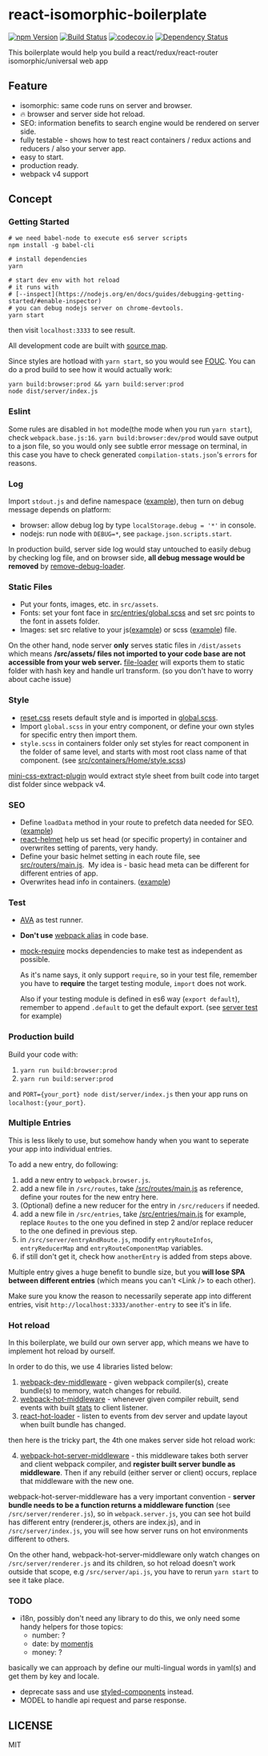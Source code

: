 # react-isomorphic-boilerplate
[![npm Version](https://img.shields.io/npm/v/react-isomorphic-boilerplate.svg?style=flat-square)](https://www.npmjs.org/package/react-isomorphic-boilerplate)
[![Build Status](https://img.shields.io/travis/ddhp/react-isomorphic-boilerplate/master.svg?style=flat-square)](https://travis-ci.org/ddhp/react-isomorphic-boilerplate)
[![codecov.io](https://codecov.io/github/ddhp/react-isomorphic-boilerplate/coverage.svg?branch=master)](https://codecov.io/github/ddhp/react-isomorphic-boilerplate?branch=master)
[![Dependency Status](https://dependencyci.com/github/ddhp/react-isomorphic-boilerplate/badge)](https://dependencyci.com/github/ddhp/react-isomorphic-boilerplate)


This boilerplate would help you build a react/redux/react-router isomorphic/universal web app

## Feature
- isomorphic: same code runs on server and browser.
- 🔥 browser and server side hot reload.
- SEO: information benefits to search engine would be rendered on server side.
- fully testable - shows how to test react containers / redux actions and reducers / also your server app.
- easy to start.
- production ready.
- webpack v4 support

## Concept
### Getting Started
```
# we need babel-node to execute es6 server scripts
npm install -g babel-cli

# install dependencies
yarn

# start dev env with hot reload
# it runs with
# [--inspect](https://nodejs.org/en/docs/guides/debugging-getting-started/#enable-inspector)
# you can debug nodejs server on chrome-devtools.
yarn start
```

then visit `localhost:3333` to see result.

All development code are built with [source map](http://blog.teamtreehouse.com/introduction-source-maps).

Since styles are hotload with `yarn start`, so you would see [FOUC](https://en.wikipedia.org/wiki/Flash_of_unstyled_content). 
You can do a prod build to see how it would actually work:
```
yarn build:browser:prod && yarn build:server:prod
node dist/server/index.js
```

### Eslint
Some rules are disabled in `hot` mode(the mode when you run `yarn start`),
check `webpack.base.js:16`.
`yarn build:browser:dev/prod` would save output to a json file, so you would only see subtle error message on terminal,
in this case you have to check generated `compilation-stats.json`'s `errors` for reasons.

### Log
Import `stdout.js` and define namespace ([example](https://github.com/ddhp/react-isomorphic-boilerplate/blob/master/src/server/pages.js)), then turn on debug message depends on platform:
- browser: allow debug log by type `localStorage.debug = '*'` in console.
- nodejs: run node with `DEBUG=*`, see `package.json.scripts.start`.

In production build, server side log would stay untouched to easily debug by checking log file,
and on browser side, **all debug message would be removed** by [remove-debug-loader](https://github.com/ddhp/remove-debug-loader).

### Static Files
- Put your fonts, images, etc. in `src/assets`.
- Fonts: set your font face in [src/entries/global.scss](https://github.com/ddhp/react-isomorphic-boilerplate/blob/master/src/entries/global.scss) and set src points to the font in assets folder.
- Images: set src relative to your js([example](https://github.com/ddhp/react-isomorphic-boilerplate/blob/master/src/containers/Demo/index.js)) or scss ([example](https://github.com/ddhp/react-isomorphic-boilerplate/blob/master/src/containers/Demo/style.scss)) file.

On the other hand, node server **only** serves static files in `/dist/assets` which means **/src/assets/ files not imported to your code base are not accessible from your web server.**
[file-loader](https://github.com/webpack-contrib/file-loader) will exports them to static folder with hash key and handle url transform. (so you don't have to worry about cache issue)

### Style
- [reset.css](https://www.npmjs.com/package/reset-css) resets default style and is imported in [global.scss](https://github.com/ddhp/react-isomorphic-boilerplate/blob/master/src/client/global.scss).
- Import `global.scss` in your entry component, or define your own styles for specific entry then import them.
- `style.scss` in containers folder only set styles for react component in the folder of same level, and starts with most root class name of that component. (see [src/containers/Home/style.scss](https://github.com/ddhp/react-isomorphic-boilerplate/blob/master/src/containers/Home/style.scss))

[mini-css-extract-plugin](https://github.com/webpack-contrib/extract-text-webpack-plugin) would extract style sheet from built code into target dist folder since webpack v4.

### SEO
- Define `loadData` method in your route to prefetch data needed for SEO. ([example](https://github.com/ddhp/react-isomorphic-boilerplate/blob/master/src/routes/main.js))
- [react-helmet](https://github.com/nfl/react-helmet) help us set head (or specific property) in container and overwrites setting of parents, very handy.
- Define your basic helmet setting in each route file, see [src/routers/main.js](https://github.com/ddhp/react-isomorphic-boilerplate/blob/master/src/routes/main.js).
  My idea is - basic head meta can be different for different entries of app.
- Overwrites head info in containers. ([example](https://github.com/ddhp/react-isomorphic-boilerplate/blob/master/src/containers/About/index.js))

### Test
- [AVA](https://github.com/avajs/ava) as test runner.
- **Don't use** [webpack alias](https://webpack.js.org/configuration/resolve/#resolve-alias) in code base.
- [mock-require](https://github.com/boblauer/mock-require) mocks dependencies to make test as independent as possible.
  
  As it's name says, it only support `require`, so in your test file, remember you have to **require** the target testing module, `import` does not work.
  
  Also if your testing module is defined in es6 way (`export default`), remember to append `.default` to get the default export. (see [server test](https://github.com/ddhp/react-isomorphic-boilerplate/blob/master/src/server/__tests__/index.spec.js) for example)

### Production build
Build your code with:
1. `yarn run build:browser:prod`
2. `yarn run build:server:prod`

and `PORT={your_port} node dist/server/index.js` then your app runs on `localhost:{your_port}`.

### Multiple Entries
This is less likely to use, but somehow handy when you want to seperate your app into individual entries.

To add a new entry, do following:
1. add a new entry to `webpack.browser.js`.
2. add a new file in `/src/routes`, take [/src/routes/main.js](https://github.com/ddhp/react-isomorphic-boilerplate/blob/master/src/routes/main.js) as reference, define your routes for the new entry here.
4. (Optional) define a new reducer for the entry in `/src/reducers` if needed.
3. add a new file in `/src/entries`, take [/src/entries/main.js](https://github.com/ddhp/react-isomorphic-boilerplate/blob/master/src/entries/main.js) for example, replace `Routes` to the one you defined in step 2 and/or replace reducer to the one defined in previous step.
4. in `/src/server/entryAndRoute.js`, modify `entryRouteInfos`, `entryReducerMap` and `entryRouteComponentMap` variables.
5. if still don't get it, check how `anotherEntry` is added from steps above.

Multiple entry gives a huge benefit to bundle size, but you **will lose SPA between different entries** (which means you can't \<Link \/> to each other). 

Make sure you know the reason to necessarily seperate app into different entries, visit `http://localhost:3333/another-entry` to see it's in life.

### Hot reload
In this boilerplate, we build our own server app, which means we have to implement hot reload by ourself. 

In order to do this, we use 4 libraries listed below:
1. [webpack-dev-middleware](https://github.com/webpack/webpack-dev-middleware) - given webpack compiler(s), create bundle(s) to memory, watch changes for rebuild.
2. [webpack-hot-middleware](https://github.com/glenjamin/webpack-hot-middleware) - whenever given compiler rebuilt, send events with built [stats](https://webpack.js.org/api/stats/) to client listener.
3. [react-hot-loader](https://github.com/gaearon/react-hot-loader) - listen to events from dev server and update layout when built bundle has changed.

then here is the tricky part, the 4th one makes server side hot reload work:

4. [webpack-hot-server-middleware](https://github.com/60frames/webpack-hot-server-middleware) - this middleware takes both server and client webpack compiler, 
and **register built server bundle as middleware**. Then if any rebuild (either server or client) occurs, replace that middleware with the new one.

webpack-hot-server-middleware has a very important convention - **server bundle needs to be a function returns a middleware function** (see `/src/server/renderer.js`),
so in `webpack.server.js`, you can see hot build has different entry (renderer.js, others are index.js), and in 
`/src/server/index.js`, you will see how server runs on hot environments different to others.

On the other hand, webpack-hot-server-middleware only watch changes on `/src/server/renderer.js` and its children, so hot reload doesn't work outside that scope, e.g `/src/server/api.js`,
you have to rerun `yarn start` to see it take place.

### TODO
- i18n, possibly don't need any library to do this, we only need some handy helpers for those topics:
  - number: ?
  - date: by [momentjs](https://momentjs.com/)
  - money: ?

basically we can approach by define our multi-lingual words in yaml(s) and get them by key and locale.
- deprecate sass and use [styled-components](https://github.com/styled-components/styled-components) instead.
- MODEL to handle api request and parse response.

## LICENSE
MIT

